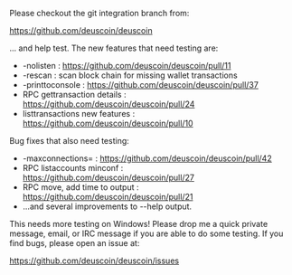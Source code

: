 Please checkout the git integration branch from:

https://github.com/deuscoin/deuscoin

... and help test.  The new features that need testing are:

* -nolisten : https://github.com/deuscoin/deuscoin/pull/11
* -rescan : scan block chain for missing wallet transactions
* -printtoconsole : https://github.com/deuscoin/deuscoin/pull/37
* RPC gettransaction details : https://github.com/deuscoin/deuscoin/pull/24
* listtransactions new features : https://github.com/deuscoin/deuscoin/pull/10

Bug fixes that also need testing:

* -maxconnections= : https://github.com/deuscoin/deuscoin/pull/42
* RPC listaccounts minconf : https://github.com/deuscoin/deuscoin/pull/27
* RPC move, add time to output : https://github.com/deuscoin/deuscoin/pull/21
* ...and several improvements to --help output.

This needs more testing on Windows!  Please drop me a quick private message, email, or IRC message if you are able to do some testing.  If you find bugs, please open an issue at:

https://github.com/deuscoin/deuscoin/issues
